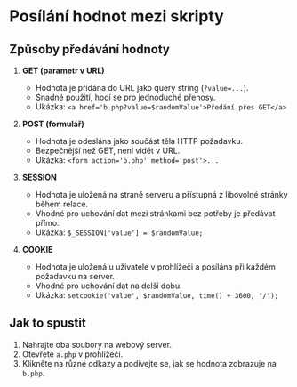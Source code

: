 # Posílání hodnot mezi skripty

## Způsoby předávání hodnoty
1. **GET (parametr v URL)**
   - Hodnota je přidána do URL jako query string (`?value=...`).
   - Snadné použití, hodí se pro jednoduché přenosy.
   - Ukázka: `<a href='b.php?value=$randomValue'>Předání přes GET</a>`

2. **POST (formulář)**
   - Hodnota je odeslána jako součást těla HTTP požadavku.
   - Bezpečnější než GET, není vidět v URL.
   - Ukázka: `<form action='b.php' method='post'>...`

3. **SESSION**
   - Hodnota je uložená na straně serveru a přístupná z libovolné stránky během relace.
   - Vhodné pro uchování dat mezi stránkami bez potřeby je předávat přímo.
   - Ukázka: `$_SESSION['value'] = $randomValue;`

4. **COOKIE**
   - Hodnota je uložená u uživatele v prohlížeči a posílána při každém požadavku na server.
   - Vhodné pro uchování dat na delší dobu.
   - Ukázka: `setcookie('value', $randomValue, time() + 3600, "/");`

## Jak to spustit
1. Nahrajte oba soubory na webový server.
2. Otevřete `a.php` v prohlížeči.
3. Klikněte na různé odkazy a podívejte se, jak se hodnota zobrazuje na `b.php`.
